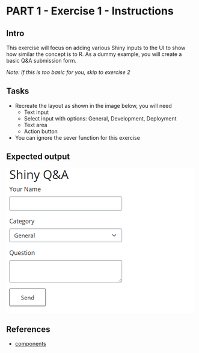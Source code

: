 # PART 1 - Exercise 1 - Instructions

## Intro

This exercise will focus on adding various Shiny inputs to the UI to show how 
similar the concept is to R. As a dummy example, you will create a basic Q&A 
submission form. 

_Note: If this is too basic for you, skip to exercise 2_

## Tasks

- Recreate the layout as shown in the image below, you will need
    - Text input
    - Select input with options: General, Development, Deployment
    - Text area
    - Action button
- You can ignore the sever function for this exercise

## Expected output

![screenshot](exercise1_screenshot.png)


## References

- [components](https://shiny.posit.co/py/components/)
